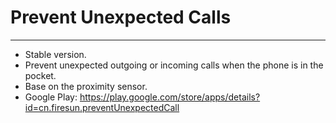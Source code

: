 # Prevent Unexpected Calls
*****
- Stable version.
- Prevent unexpected outgoing or incoming calls when the phone is in the pocket.
- Base on the proximity sensor.
- Google Play: https://play.google.com/store/apps/details?id=cn.firesun.preventUnexpectedCall
